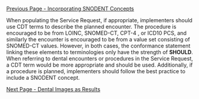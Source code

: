 [Previous Page - Incorporating SNODENT Concepts](incorporating_snodent_concepts.html)

When populating the Service Request, if appropriate, implementers should use CDT terms to describe the planned encounter. The procedure is encouraged to be from LOINC, SNOMED-CT, CPT-4 , or ICD10 PCS, and similarly the encounter is encouraged to be from a value set consisting of SNOMED-CT values. However, in both cases, the conformance statement linking these elements to terminologies only have the strength of **SHOULD**. When referring to dental encounters or procedures in the Service Request, a CDT term would be more appropriate and should be used.  Additionally, if a procedure is planned, implementers should follow the best practice to include a    SNODENT concept.

[Next Page - Dental Images as Results](dental_images_as_results.html)
